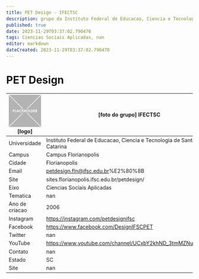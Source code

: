 ```yaml
---
title: PET Design - IFECTSC
description: grupo da Instituto Federal de Educacao, Ciencia e Tecnologia de Santa Catarina
published: true
date: 2023-11-29T03:37:02.790470
tags: Ciencias Sociais Aplicadas, nan
editor: markdown
dateCreated: 2023-11-29T03:37:02.790470
---
```


# PET Design


| ![placeholder.png](/placeholder.png) [logo] | [foto do grupo] IFECTSC         |
| ------------------------------------------- | ------------------------------------------------- |
| Universidade                                | Instituto Federal de Educacao, Ciencia e Tecnologia de Santa Catarina      |
| Campus                                      | Campus Florianopolis            |
| Cidade                                      | Florianopolis             |
| Email                                       | petdesign.fln@ifsc.edu.br%E2%80%8B             |
| Site                                        | sites.florianopolis.ifsc.edu.br/petdesign/              |
| Eixo                                        | Ciencias Sociais Aplicadas              |
| Tematica                                    | nan          |
| Ano de criacao                              | 2006        |
| Instagram                                   | https://instagram.com/petdesignifsc         |
| Facebook                                    | https://www.facebook.com/DesignIFSCPET          |
| Twitter                                     | nan           |
| YouTube                                     | https://www.youtube.com/channel/UCxbY2khND_3tmMZNuP6ddog           |
| Contato                                     | nan         |
| Estado                                      |  SC            |
| Site                                        | nan |
